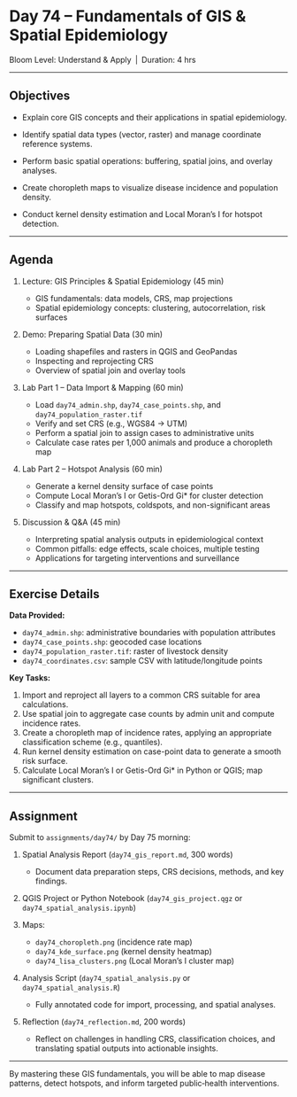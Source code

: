 # **Day 74 – Fundamentals of GIS & Spatial Epidemiology**
  
Bloom Level: Understand & Apply | Duration: 4 hrs  

---  

## Objectives  

- Explain core GIS concepts and their applications in spatial epidemiology.  

- Identify spatial data types (vector, raster) and manage coordinate reference systems.  

- Perform basic spatial operations: buffering, spatial joins, and overlay analyses.  

- Create choropleth maps to visualize disease incidence and population density.  

- Conduct kernel density estimation and Local Moran’s I for hotspot detection.  

---  

## Agenda  

1. Lecture: GIS Principles & Spatial Epidemiology (45 min)  
   - GIS fundamentals: data models, CRS, map projections  
   - Spatial epidemiology concepts: clustering, autocorrelation, risk surfaces  

2. Demo: Preparing Spatial Data (30 min)  
   - Loading shapefiles and rasters in QGIS and GeoPandas  
   - Inspecting and reprojecting CRS  
   - Overview of spatial join and overlay tools  

3. Lab Part 1 – Data Import & Mapping (60 min)  
   - Load `day74_admin.shp`, `day74_case_points.shp`, and `day74_population_raster.tif`  
   - Verify and set CRS (e.g., WGS84 → UTM)  
   - Perform a spatial join to assign cases to administrative units  
   - Calculate case rates per 1,000 animals and produce a choropleth map  

4. Lab Part 2 – Hotspot Analysis (60 min)  
   - Generate a kernel density surface of case points  
   - Compute Local Moran’s I or Getis-Ord Gi* for cluster detection  
   - Classify and map hotspots, coldspots, and non-significant areas  

5. Discussion & Q&A (45 min)  
   - Interpreting spatial analysis outputs in epidemiological context  
   - Common pitfalls: edge effects, scale choices, multiple testing  
   - Applications for targeting interventions and surveillance  

---  

## Exercise Details  

**Data Provided:**  
- `day74_admin.shp`: administrative boundaries with population attributes  
- `day74_case_points.shp`: geocoded case locations  
- `day74_population_raster.tif`: raster of livestock density  
- `day74_coordinates.csv`: sample CSV with latitude/longitude points  

**Key Tasks:**  
1. Import and reproject all layers to a common CRS suitable for area calculations.  
2. Use spatial join to aggregate case counts by admin unit and compute incidence rates.  
3. Create a choropleth map of incidence rates, applying an appropriate classification scheme (e.g., quantiles).  
4. Run kernel density estimation on case-point data to generate a smooth risk surface.  
5. Calculate Local Moran’s I or Getis-Ord Gi* in Python or QGIS; map significant clusters.  

---  

## Assignment  

Submit to `assignments/day74/` by Day 75 morning:  

1. Spatial Analysis Report (`day74_gis_report.md`, 300 words)  
   - Document data preparation steps, CRS decisions, methods, and key findings.  

2. QGIS Project or Python Notebook (`day74_gis_project.qgz` or `day74_spatial_analysis.ipynb`)  

3. Maps:  
   - `day74_choropleth.png` (incidence rate map)  
   - `day74_kde_surface.png` (kernel density heatmap)  
   - `day74_lisa_clusters.png` (Local Moran’s I cluster map)  

4. Analysis Script (`day74_spatial_analysis.py` or `day74_spatial_analysis.R`)  
   - Fully annotated code for import, processing, and spatial analyses.  

5. Reflection (`day74_reflection.md`, 200 words)  
   - Reflect on challenges in handling CRS, classification choices, and translating spatial outputs into actionable insights.  

---  

By mastering these GIS fundamentals, you will be able to map disease patterns, detect hotspots, and inform targeted public‐health interventions.
